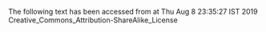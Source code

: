 The following text has been accessed from at Thu Aug 8 23:35:27 IST 2019
Creative_Commons_Attribution-ShareAlike_License
